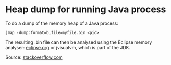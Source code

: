 # Heap dump for running Java process
To do a dump of the memory heap of a Java process:

`jmap -dump:format=b,file=myfile.bin <pid>`

The resulting .bin file can then be analysed using the Eclipse memory analyser: [eclipse.org](https://www.eclipse.org/mat/) or jvisualvm, which is part of the JDK.


Source: [stackoverflow.com](https://stackoverflow.com/questions/15130956/how-to-analyse-the-heap-dump-using-jmap-in-java)